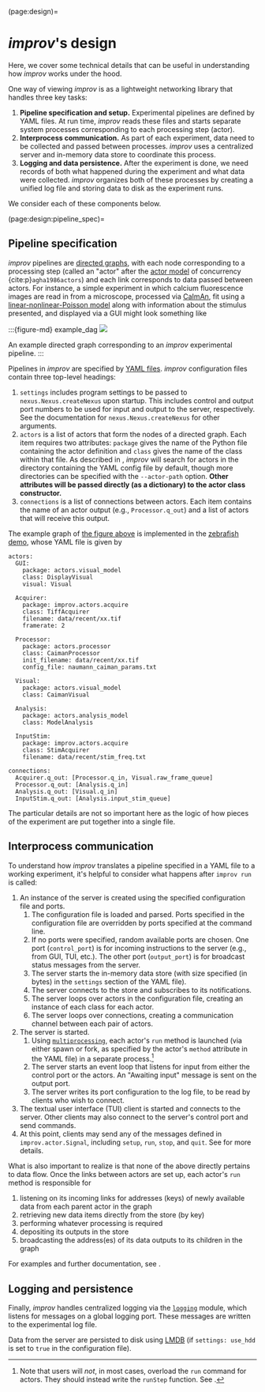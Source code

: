 (page:design)=
# _improv_'s design

Here, we cover some technical details that can be useful in understanding how _improv_ works under the hood. 

One way of viewing _improv_ is as a lightweight networking library that handles three key tasks:
1. **Pipeline specification and setup.** Experimental pipelines are defined by YAML files. At run time, _improv_ reads these files and starts separate system processes corresponding to each processing step (actor).
1. **Interprocess communication.** As part of each experiment, data need to be collected and passed between processes. _improv_ uses a centralized server and in-memory data store to coordinate this process.
1. **Logging and data persistence.** After the experiment is done, we need records of both what happened during the experiment and what data were collected. _improv_ organizes both of these processes by creating a unified log file and storing data to disk as the experiment runs.

We consider each of these components below.

(page:design:pipeline_spec)=
## Pipeline specification

_improv_ pipelines are [directed graphs](https://en.wikipedia.org/wiki/Directed_graph), with each node corresponding to a processing step (called an "actor" after the [actor model](https://en.wikipedia.org/wiki/Actor_model) of concurrency {cite:p}`agha1986actors`) and each link corresponds to data passed between actors. For instance, a simple experiment in which calcium fluorescence images are read in from a microscope, processed via [CaImAn](https://github.com/flatironinstitute/CaImAn), fit using a [linear-nonlinear-Poisson model](https://en.wikipedia.org/wiki/Linear-nonlinear-Poisson_cascade_model) along with information about the stimulus presented, and displayed via a GUI might look something like

:::{figure-md} example_dag
![](https://dibs-web01.vm.duke.edu/pearson/assets/improv/example_dag.svg)

An example directed graph corresponding to an _improv_ experimental pipeline.
:::

Pipelines in _improv_ are specified by [YAML files](https://yaml.org). _improv_ configuration files contain three top-level headings:
1. `settings` includes program settings to be passed to `nexus.Nexus.createNexus` upon startup. This includes control and output port numbers to be used for input and output to the server, respectively. See the documentation for `nexus.Nexus.createNexus` for other arguments.
1. `actors` is a list of actors that form the nodes of a directed graph. Each item requires two attributes: `package` gives the name of the Python file containing the actor definition and `class` gives the name of the class within that file. As described in [](page:running:options), _improv_ will search for actors in the directory containing the YAML config file by default, though more directories can be specified with the `--actor-path` option. **Other attributes will be passed directly (as a dictionary) to the actor class constructor.**
1. `connections` is a list of connections between actors. Each item contains the name of an actor output (e.g., `Processor.q_out`) and a list of actors that will receive this output. 

The example graph of [the figure above](example_dag) is implemented in the [zebrafish demo](https://github.com/project-improv/improv/blob/main/demos/naumann/naumann_demo.yaml), whose YAML file is given by
```
actors:
  GUI:
    package: actors.visual_model
    class: DisplayVisual
    visual: Visual

  Acquirer:
    package: improv.actors.acquire
    class: TiffAcquirer
    filename: data/recent/xx.tif
    framerate: 2

  Processor:
    package: actors.processor
    class: CaimanProcessor
    init_filename: data/recent/xx.tif
    config_file: naumann_caiman_params.txt

  Visual:
    package: actors.visual_model
    class: CaimanVisual
  
  Analysis:
    package: actors.analysis_model
    class: ModelAnalysis

  InputStim:
    package: improv.actors.acquire
    class: StimAcquirer
    filename: data/recent/stim_freq.txt

connections:
  Acquirer.q_out: [Processor.q_in, Visual.raw_frame_queue]
  Processor.q_out: [Analysis.q_in]
  Analysis.q_out: [Visual.q_in]
  InputStim.q_out: [Analysis.input_stim_queue]
```
The particular details are not so important here as the logic of how pieces of the experiment are put together into a single file.

## Interprocess communication

To understand how _improv_ translates a pipeline specified in a YAML file to a working experiment, it's helpful to consider what happens after `improv run` is called:
1. An instance of the server is created using the specified configuration file and ports.
    1. The configuration file is loaded and parsed. Ports specified in the configuration file are overridden by ports specified at the command line.
    1. If no ports were specified, random available ports are chosen. One port (`control_port`) is for incoming instructions to the server (e.g., from GUI, TUI, etc.). The other port (`output_port`) is for broadcast status messages from the server.
    1. The server starts the in-memory data store (with size specified (in bytes) in the `settings` section of the YAML file).
    1. The server connects to the store and subscribes to its notifications.
    1. The server loops over actors in the configuration file, creating an instance of each class for each actor.
    1. The server loops over connections, creating a communication channel between each pair of actors.
1. The server is started.
    1. Using [`multiprocessing`](https://docs.python.org/3/library/multiprocessing.html), each actor's `run` method is launched (via either spawn or fork, as specified by the actor's `method` attribute in the YAML file) in a separate process.[^run_warning]
    1. The server starts an event loop that listens for input from either the control port or the actors. An "Awaiting input" message is sent on the output port.
    1. The server writes its port configuration to the log file, to be read by clients who wish to connect.
1. The textual user interface (TUI) client is started and connects to the server. Other clients may also connect to the server's control port and send commands.
1. At this point, clients may send any of the messages defined in `improv.actor.Signal`, including `setup`, `run`, `stop`, and `quit`. See [](page:signals) for more details.

What is also important to realize is that none of the above directly pertains to data flow. Once the links between actors are set up, each actor's `run` method is responsible for 
1. listening on its incoming links for addresses (keys) of newly available data from each parent actor in the graph
1. retrieving new data items directly from the store (by key)
1. performing whatever processing is required
1. depositing its outputs in the store
1. broadcasting the address(es) of its data outputs to its children in the graph

For examples and further documentation, see [](page:actors).

[^run_warning]: Note that users will _not_, in most cases, overload the `run` command for actors. They should instead write the `runStep` function. See [](page:actors).

## Logging and persistence
Finally, _improv_ handles centralized logging via the [`logging`](https://docs.python.org/3/library/logging.html) module, which listens for messages on a global logging port. These messages are written to the experimental log file. 

Data from the server are persisted to disk using [LMDB](http://www.lmdb.tech/doc/) (if `settings: use_hdd` is set to `true` in the configuration file).